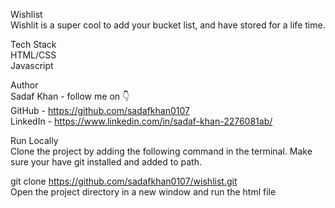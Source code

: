 Wishlist  
Wishlit is a super cool to add your bucket list, and have stored for a life time.

Tech Stack  
HTML/CSS    
Javascript  

Author          
Sadaf Khan - follow me on 👇    
GitHub -  https://github.com/sadafkhan0107  
LinkedIn -   https://www.linkedin.com/in/sadaf-khan-2276081ab/
    
    
Run Locally     
Clone the project by adding the following command in the terminal. Make sure your have git installed and added to path. 

git clone https://github.com/sadafkhan0107/wishlist.git     
Open the project directory in a new window and run the html file
